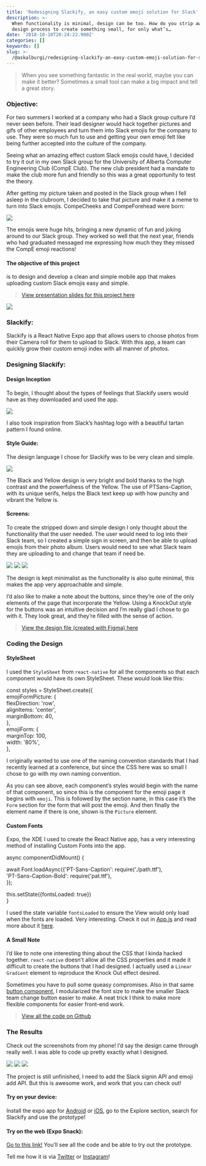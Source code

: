 ```yaml
---
title: 'Redesigning Slackify, an easy custom emoji solution for Slack'
description: >-
  When functionality is minimal, design can be too. How do you strip away the
  design process to create something small, for only what’s…
date: '2018-10-10T20:24:22.900Z'
categories: []
keywords: []
slug: >-
  /@askalburgi/redesigning-slackify-an-easy-custom-emoji-solution-for-slack-41c81b76e2be
---
```


> When you see something fantastic in the real world, maybe you can make it better? Sometimes a small tool can make a big impact and tell a great story.

### Objective:

For two summers I worked at a company who had a Slack group culture I’d never seen before. Their lead designer would hack together pictures and gifs of other employees and turn them into Slack emojis for the company to use. They were so much fun to use and getting your own emoji felt like being further accepted into the culture of the company.

Seeing what an amazing effect custom Slack emojis could have, I decided to try it out in my own Slack group for the University of Alberta Computer Engineering Club (CompE Club). The new club president had a mandate to make the club more fun and friendly so this was a great opportunity to test the theory.

After getting my picture taken and posted in the Slack group when I fell asleep in the clubroom, I decided to take that picture and make it a meme to turn into Slack emojis. CompeCheeks and CompeForehead were born:

![](https://cdn-images-1.medium.com/max/800/1*OBm4tAGYdUiVVRzfYdsW5g.png)

The emojis were huge hits, bringing a new dynamic of fun and joking around to our Slack group. They worked so well that the next year, friends who had graduated messaged me expressing how much they they missed the CompE emoji reactions!

#### **The objective of this project**

is to design and develop a clean and simple mobile app that makes uploading custom Slack emojis easy and simple.

> [View presentation slides for this project here](https://docs.google.com/presentation/d/1QYxBOJ9L7WkLSDgvlYA_QW-j0uUHDGDZWHk3M0YrZBs/edit?usp=sharing)

![](https://cdn-images-1.medium.com/max/800/1*QnJhLtTd_b5B80E2gaZdSg.jpeg)

### Slackify:

Slackify is a React Native Expo app that allows users to choose photos from their Camera roll for them to upload to Slack. With this app, a team can quickly grow their custom emoji index with all manner of photos.

### Designing Slackify:

#### Design Inception

To begin, I thought about the types of feelings that Slackify users would have as they downloaded and used the app.

![](https://cdn-images-1.medium.com/max/800/1*LUlC8xj3VzAlNA5F7CdQrw.jpeg)

I also took inspiration from Slack’s hashtag logo with a beautiful tartan pattern I found online.

#### Style Guide:

The design language I chose for Slackify was to be very clean and simple.

![](https://cdn-images-1.medium.com/max/800/1*qwYe-c1TdkRH3ncYbubhBA.jpeg)

The Black and Yellow design is very bright and bold thanks to the high contrast and the powerfulness of the Yellow. The use of PTSans-Caption, with its unique serifs, helps the Black text keep up with how punchy and vibrant the Yellow is.

#### Screens:

To create the stripped down and simple design I only thought about the functionality that the user needed. The user would need to log into their Slack team, so I created a simple sign in screen, and then be able to upload emojis from their photo album. Users would need to see what Slack team they are uploading to and change that team if need be.

![](https://cdn-images-1.medium.com/max/400/1*_euqi2hQAn4DHTpvlUlCnQ.jpeg)
![](https://cdn-images-1.medium.com/max/400/1*Ko0FjWKYEEqEqVYZjTej_g.jpeg)
![](https://cdn-images-1.medium.com/max/400/1*wVqy0a6U6WG10G6HCbM84w.jpeg)

The design is kept minimalist as the functionality is also quite minimal, this makes the app very approachable and simple.

I’d also like to make a note about the buttons, since they’re one of the only elements of the page that incorporate the Yellow. Using a KnockOut style for the buttons was an intuitive decision and I’m really glad I chose to go with it. They look great, and they’re filled with the sense of action.

> [View the design file (created with Figma) here](https://www.figma.com/file/GhJWMsF40sEEQy0M4OTAKAuj/Slackify-2018?node-id=37%3A5)

### Coding the Design

#### StyleSheet

I used the `StyleSheet` from `react-native` for all the components so that each component would have its own StyleSheet. These would look like this:

const styles = StyleSheet.create({    
    emojiFormPicture: {  
         flexDirection: 'row',  
         alignItems: 'center',  
         marginBottom: 40,  
     },  
     emojiForm: {  
         marginTop: 100,  
         width: '80%',  
     },

I originally wanted to use one of the naming convention standards that I had recently learned at a conference, but since the CSS here was so small I chose to go with my own naming convention.

As you can see above, each component’s styles would begin with the name of that component, so since this is the component for the emoji page it begins with `emoji`. This is followed by the section name, in this case it’s the `Form` section for the form that will post the emoji. And then finally the element name if there is one, shown is the `Picture` element.

#### Custom Fonts

Expo, the XDE I used to create the React Native app, has a very interesting method of installing Custom Fonts into the app.

async componentDidMount() {    

   await Font.loadAsync({'PT-Sans-Caption': require('./path.ttf'),  
                         'PT-Sans-Caption-Bold': require('pat.ttf'),  
   });

   this.setState({fontsLoaded: true})    
}

I used the state variable `fontsLoaded` to ensure the View would only load when the fonts are loaded. Very interesting. Check it out in [App.js](https://github.com/askalburgi/slackify/blob/master/App.js) and read more about it [here](https://medium.com/@piyushgupta_81472/using-custom-fonts-in-expo-the-best-way-81f0e785580c).

#### A Small Note

I’d like to note one interesting thing about the CSS that I kinda hacked together. `react-native` doesn’t allow all the CSS properties and it made it difficult to create the buttons that I had designed. I actually used a `Linear Gradient` element to reproduce the Knock Out effect desired.

<View style={styles.buttonContainer}>  
     <LinearGradient colors={\['white', 'white', 'white', YELLOW, ...  
        <Text style={{fontSize: style={{fontSize: this.props.size...   
     </LinearGradient>          
</View>

Sometimes you have to pull some queasy compromises. Also in that same [button component](https://github.com/askalburgi/slackify/blob/master/components/button.js), I modularized the font size to make the smaller Slack team change button easier to make. A neat trick I think to make more flexible components for easier front-end work.

> [View all the code on Github](https://github.com/askalburgi/slackify)

### The Results

Check out the screenshots from my phone! I’d say the design came through really well. I was able to code up pretty exactly what I designed.

![](https://cdn-images-1.medium.com/max/400/1*Enqi3NFlzp-rV550SFh3sg.png)
![](https://cdn-images-1.medium.com/max/400/1*vnbWzVSeGHJn2A3uD0hGCA.png)
![](https://cdn-images-1.medium.com/max/400/1*NgRYJSRFo-aLcNyVVOzReA.png)

The project is still unfinished, I need to add the Slack signin API and emoji add API. But this is awesome work, and work that you can check out!

#### Try on your device:

Install the expo app for [Android](https://play.google.com/store/apps/details?id=host.exp.exponent&referrer=www) or [iOS](https://itunes.apple.com/app/apple-store/id982107779), go to the Explore section, search for Slackify and use the prototype!

#### Try on the web (Expo Snack):

[Go to this link!](https://snack.expo.io/@askalburgi/github.com-askalburgi-slackify) You’ll see all the code and be able to try out the prototype.

Tell me how it is via [Twitter](http://twitter.com/askalburgi) or [Instagram](http://instagram.com/askalburgi)!
